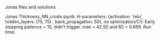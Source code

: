 Jonas files and solutions

Jonas Thickness_NN_crude.ipynb. 
H-parameters: {activation: ‘relu’, hidden_layers: (75, 75) , back_propagation: 50}, no optimization/CV.
Early stopping patience = 10, didn’t trigger.
mae = 42.92 and R2 = 0.669.
Run time:
